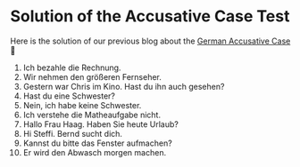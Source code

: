 # Solution of the Accusative Case Test

Here is the solution of our previous blog about the [German Accusative Case](../7772/accusative-case-with-examples-and-test.html) 🙂

1. Ich bezahle die Rechnung.
2. Wir nehmen den größeren Fernseher.
3. Gestern war Chris im Kino. Hast du ihn auch gesehen?
4. Hast du eine Schwester?
5. Nein, ich habe keine Schwester.
6. Ich verstehe die Matheaufgabe nicht.
7. Hallo Frau Haag. Haben Sie heute Urlaub?
8. Hi Steffi. Bernd sucht dich.
9. Kannst du bitte das Fenster aufmachen?
10. Er wird den Abwasch morgen machen.
